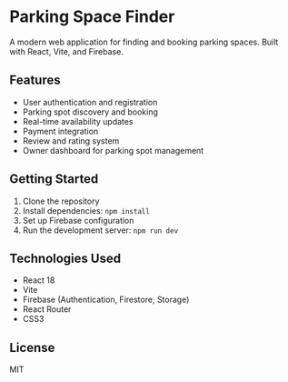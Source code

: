 # Parking Space Finder

A modern web application for finding and booking parking spaces. Built with React, Vite, and Firebase.

## Features

- User authentication and registration
- Parking spot discovery and booking
- Real-time availability updates
- Payment integration
- Review and rating system
- Owner dashboard for parking spot management

## Getting Started

1. Clone the repository
2. Install dependencies: `npm install`
3. Set up Firebase configuration
4. Run the development server: `npm run dev`

## Technologies Used

- React 18
- Vite
- Firebase (Authentication, Firestore, Storage)
- React Router
- CSS3

## License

MIT
